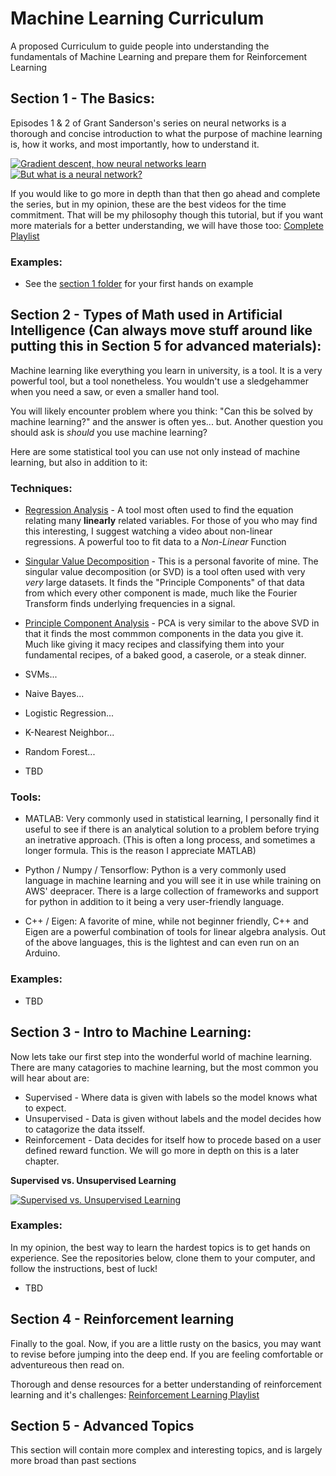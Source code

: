 # Machine Learning Curriculum
A proposed Curriculum to guide people into understanding the fundamentals of Machine Learning and prepare them for Reinforcement Learning


## Section 1 - The Basics:
Episodes 1 & 2 of Grant Sanderson's series on neural networks is a thorough and concise introduction to what the purpose of machine learning is, how it works, and most importantly, how to understand it.

[![Gradient descent, how neural networks learn](https://img.youtube.com/vi/aircAruvnKk/0.jpg)](https://www.youtube.com/watch?v=aircAruvnKk)
[![But what is a neural network?](https://img.youtube.com/vi/IHZwWFHWa-w/0.jpg)](https://www.youtube.com/watch?v=IHZwWFHWa-w)

If you would like to go more in depth than that then go ahead and complete the series, but in my opinion, these are the best videos for the time commitment. That will be my philosophy though this tutorial, but if you want more materials for a better understanding, we will have those too: [Complete Playlist](https://www.youtube.com/playlist?list=PLZHQObOWTQDNU6R1_67000Dx_ZCJB-3pi)

### Examples: 
 * See the [section 1 folder](https://github.com/nickrallison/Machine_Learning_Curriculum/tree/main/Section%201%20-%20The%20Basics) for your first hands on example


## Section 2 - Types of Math used in Artificial Intelligence (Can always move stuff around like putting this in Section 5 for advanced materials):

Machine learning like everything you learn in university, is a tool. It is a very powerful tool, but a tool nonetheless. You wouldn't use a sledgehammer when you need a saw, or even a smaller hand tool.

You will likely encounter problem where you think: "Can this be solved by machine learning?" and the answer is often yes... but. Another question you should ask is *should* you use machine learning?

Here are some statistical tool you can use not only instead of machine learning, but also in addition to it:

### Techniques:

 * [Regression Analysis](https://www.youtube.com/watch?v=vPde9bYrr80) - A tool most often used to find the equation relating many **linearly** related variables. For those of you who may find this interesting, I suggest watching a video about non-linear regressions. A powerful too to fit data to a *Non-Linear* Function

 * [Singular Value Decomposition](https://www.youtube.com/watch?v=gXbThCXjZFM&ab_channel=SteveBrunton) - This is a personal favorite of mine. The singular value decomposition (or SVD) is a tool often used with very *very* large datasets. It finds the "Principle Components" of that data from which every other component is made, much like the Fourier Transform finds underlying frequencies in a signal.

 * [Principle Component Analysis](https://www.youtube.com/watch?v=HMOI_lkzW08&ab_channel=StatQuestwithJoshStarmer) - PCA is very similar to the above SVD in that it finds the most commmon components in the data you give it. Much like giving it macy recipes and classifying them into your fundamental recipes, of a baked good, a caserole, or a steak dinner. 

 * SVMs...
 
 * Naive Bayes...

 * Logistic Regression...
 
 * K-Nearest Neighbor...
 
 * Random Forest...
 
 * TBD


### Tools:

 * MATLAB: Very commonly used in statistical learning, I personally find it useful to see if there is an analytical solution to a problem before trying an inetrative approach. (This is often a long process, and sometimes a longer formula. This is the reason I appreciate MATLAB)

 * Python / Numpy / Tensorflow: Python is a very commonly used language in machine learning and you will see it in use while training on AWS' deepracer. There is a large collection of frameworks and support for python in addition to it being a very user-friendly language.

 * C++ / Eigen: A favorite of mine, while not beginner friendly, C++ and Eigen are a powerful combination of tools for linear algebra analysis. Out of the above languages, this is the lightest and can even run on an Arduino.


### Examples: 
 * TBD


## Section 3 - Intro to Machine Learning:
Now lets take our first step into the wonderful world of machine learning. There are many catagories to machine learning, but the most common you will hear about are:
 * Supervised - Where data is given with labels so the model knows what to expect.
 * Unsupervised - Data is given without labels and the model decides how to catagorize the data itsself.
 * Reinforcement - Data decides for itself how to procede based on a user defined reward function. We will go more in depth on this is a later chapter.

**Supervised vs. Unsupervised Learning**

[![Supervised vs. Unsupervised Learning](https://img.youtube.com/vi/rHeaoaiBM6Y/0.jpg)](https://www.youtube.com/watch?v=rHeaoaiBM6Y&list=WL&index=1&ab_channel=EyeonTech)

### Examples:
In my opinion, the best way to learn the hardest topics is to get hands on experience. See the repositories below, clone them to your computer, and follow the instructions, best of luck!
 * TBD


## Section 4 - Reinforcement learning
Finally to the goal. Now, if you are a little rusty on the basics, you may want to revise before jumping into the deep end. If you are feeling comfortable or adventureous then read on. 


Thorough and dense resources for a better understanding of reinforcement learning and it's challenges: [Reinforcement Learning Playlist](https://www.youtube.com/playlist?list=PLMrJAkhIeNNQe1JXNvaFvURxGY4gE9k74)



## Section 5 - Advanced Topics
This section will contain more complex and interesting topics, and is largely more broad than past sections
